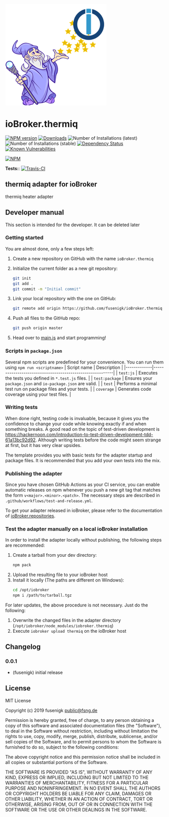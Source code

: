![Logo](admin/thermiq.png)
# ioBroker.thermiq

[![NPM version](http://img.shields.io/npm/v/iobroker.thermiq.svg)](https://www.npmjs.com/package/iobroker.thermiq)
[![Downloads](https://img.shields.io/npm/dm/iobroker.thermiq.svg)](https://www.npmjs.com/package/iobroker.thermiq)
![Number of Installations (latest)](http://iobroker.live/badges/thermiq-installed.svg)
![Number of Installations (stable)](http://iobroker.live/badges/thermiq-stable.svg)
[![Dependency Status](https://img.shields.io/david/fusenigk/iobroker.thermiq.svg)](https://david-dm.org/fusenigk/iobroker.thermiq)
[![Known Vulnerabilities](https://snyk.io/test/github/fusenigk/ioBroker.thermiq/badge.svg)](https://snyk.io/test/github/fusenigk/ioBroker.thermiq)

[![NPM](https://nodei.co/npm/iobroker.thermiq.png?downloads=true)](https://nodei.co/npm/iobroker.thermiq/)

**Tests:**: [![Travis-CI](http://img.shields.io/travis/fusenigk/ioBroker.thermiq/master.svg)](https://travis-ci.org/fusenigk/ioBroker.thermiq)

## thermiq adapter for ioBroker

thermiq heater adapter

## Developer manual
This section is intended for the developer. It can be deleted later

### Getting started

You are almost done, only a few steps left:
1. Create a new repository on GitHub with the name `ioBroker.thermiq`
1. Initialize the current folder as a new git repository:  
	```bash
	git init
	git add .
	git commit -m "Initial commit"
	```
1. Link your local repository with the one on GitHub:  
	```bash
	git remote add origin https://github.com/fusenigk/ioBroker.thermiq
	```

1. Push all files to the GitHub repo:  
	```bash
	git push origin master
	```
1. Head over to [main.js](main.js) and start programming!

### Scripts in `package.json`
Several npm scripts are predefined for your convenience. You can run them using `npm run <scriptname>`
| Script name | Description                                              |
|-------------|----------------------------------------------------------|
| `test:js`   | Executes the tests you defined in `*.test.js` files.     |
| `test:package`    | Ensures your `package.json` and `io-package.json` are valid. |
| `test` | Performs a minimal test run on package files and your tests. |
| `coverage` | Generates code coverage using your test files. |

### Writing tests
When done right, testing code is invaluable, because it gives you the 
confidence to change your code while knowing exactly if and when 
something breaks. A good read on the topic of test-driven development 
is https://hackernoon.com/introduction-to-test-driven-development-tdd-61a13bc92d92. 
Although writing tests before the code might seem strange at first, but it has very 
clear upsides.

The template provides you with basic tests for the adapter startup and package files.
It is recommended that you add your own tests into the mix.

### Publishing the adapter
Since you have chosen GitHub Actions as your CI service, you can 
enable automatic releases on npm whenever you push a new git tag that matches the form 
`v<major>.<minor>.<patch>`. The necessary steps are described in `.github/workflows/test-and-release.yml`.

To get your adapter released in ioBroker, please refer to the documentation 
of [ioBroker.repositories](https://github.com/ioBroker/ioBroker.repositories#requirements-for-adapter-to-get-added-to-the-latest-repository).

### Test the adapter manually on a local ioBroker installation
In order to install the adapter locally without publishing, the following steps are recommended:
1. Create a tarball from your dev directory:  
	```bash
	npm pack
	```
1. Upload the resulting file to your ioBroker host
1. Install it locally (The paths are different on Windows):
	```bash
	cd /opt/iobroker
	npm i /path/to/tarball.tgz
	```

For later updates, the above procedure is not necessary. Just do the following:
1. Overwrite the changed files in the adapter directory (`/opt/iobroker/node_modules/iobroker.thermiq`)
1. Execute `iobroker upload thermiq` on the ioBroker host

## Changelog

### 0.0.1
* (fusenigk) initial release

## License
MIT License

Copyright (c) 2019 fusenigk <public@fsng.de>

Permission is hereby granted, free of charge, to any person obtaining a copy
of this software and associated documentation files (the "Software"), to deal
in the Software without restriction, including without limitation the rights
to use, copy, modify, merge, publish, distribute, sublicense, and/or sell
copies of the Software, and to permit persons to whom the Software is
furnished to do so, subject to the following conditions:

The above copyright notice and this permission notice shall be included in all
copies or substantial portions of the Software.

THE SOFTWARE IS PROVIDED "AS IS", WITHOUT WARRANTY OF ANY KIND, EXPRESS OR
IMPLIED, INCLUDING BUT NOT LIMITED TO THE WARRANTIES OF MERCHANTABILITY,
FITNESS FOR A PARTICULAR PURPOSE AND NONINFRINGEMENT. IN NO EVENT SHALL THE
AUTHORS OR COPYRIGHT HOLDERS BE LIABLE FOR ANY CLAIM, DAMAGES OR OTHER
LIABILITY, WHETHER IN AN ACTION OF CONTRACT, TORT OR OTHERWISE, ARISING FROM,
OUT OF OR IN CONNECTION WITH THE SOFTWARE OR THE USE OR OTHER DEALINGS IN THE
SOFTWARE.